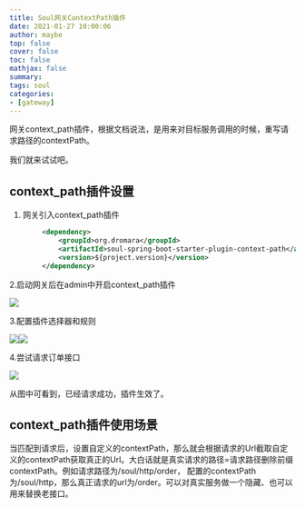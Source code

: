 ```yaml
---
title: Soul网关ContextPath插件
date: 2021-01-27 10:00:06
author: maybe
top: false
cover: false
toc: false
mathjax: false
summary:
tags: soul
categories:
- [gateway]
---
```


网关context_path插件，根据文档说法，是用来对目标服务调用的时候，重写请求路径的contextPath。

我们就来试试吧。

## context_path插件设置

1. 网关引入context_path插件

```xml
        <dependency>
            <groupId>org.dromara</groupId>
            <artifactId>soul-spring-boot-starter-plugin-context-path</artifactId>
            <version>${project.version}</version>
        </dependency>
```

2.启动网关后在admin中开启context_path插件

![](/medias/assets/soul/20210128004213-o7s9vqe-%E5%BE%AE%E4%BF%A1%E6%88%AA%E5%9B%BE_20210128004129.png)

3.配置插件选择器和规则

![](/medias/assets/soul/20210128004721-o38rcag-%E5%BE%AE%E4%BF%A1%E6%88%AA%E5%9B%BE_20210128004646.png)![](/medias/assets/soul/20210128004721-kt8iuf9-%E5%BE%AE%E4%BF%A1%E6%88%AA%E5%9B%BE_20210128004656.png)

4.尝试请求订单接口

![](/medias/assets/soul/20210128004815-oypa6xh-%E5%BE%AE%E4%BF%A1%E6%88%AA%E5%9B%BE_20210128004754.png)

从图中可看到，已经请求成功，插件生效了。

## context_path插件使用场景

当匹配到请求后，设置自定义的contextPath，那么就会根据请求的Url截取自定义的contextPath获取真正的Url。大白话就是真实请求的路径=请求路径删除前缀contextPath。例如请求路径为/soul/http/order， 配置的contextPath为/soul/http，那么真正请求的url为/order。可以对真实服务做一个隐藏、也可以用来替换老接口。
